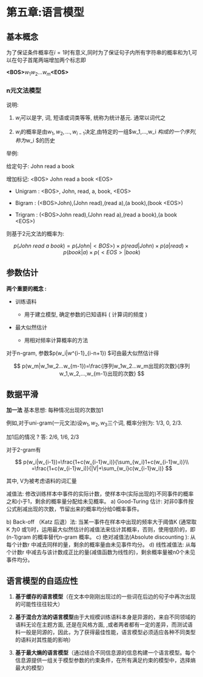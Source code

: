 # 第五章:语言模型

## 基本概念

为了保证条件概率在$i=1$时有意义,同时为了保证句子内所有字符串的概率和为1,可以在句子首尾两端增加两个标志即

**\<BOS>**$w_1w_2...w_m$**\<EOS>**

### n元文法模型

说明:

1. $w_i$可以是字, 词, 短语或词类等等, 统称为统计基元. 通常以词代之

2. $w_i$的概率是由$w_1,w_2,...,w_{i-1}$决定,由特定的一组$w_1,...,w_i $构成的一个序列, 称为$w_i $的历史

举例:

给定句子: John read a book

增加标记: \<BOS> John read a book \<EOS>

* Unigram : \<BOS>, John, read, a, book, \<EOS>

* Bigram : (\<BOS>John),(John read),(read a),(a book),(book \<EOS>)

* Trigram : (\<BOS>John read),(John read a),(read a book),(a book \<EOS>)

则基于2元文法的概率为:

$$
p(John\ read\ a\ book)=p(John|<BOS>)\times p(read|John)\times p(a|read)\times p(book|a)\times p(<EOS>|book)
$$

## 参数估计

**两个重要的概念 :**

* 训练语料
  
  * 用于建立模型, 确定参数的已知语料 ( 计算词的频度 )

* 最大似然估计
  
  * 用相对频率计算概率的方法



对于n-gram, 参数$p(w_i|w^{i-1}_{i-n+1}) $可由最大似然估计得

$$
p(w_m|w_1w_2...w_{m-1})=\frac{序列w_1w_2...w_m出现的次数}{序列w_1,w_2,...,w_{m-1}出现的次数}
$$

## 数据平滑





**加一法** 基本思想: 每种情况出现的次数加1

例如,对于uni-gram(一元文法)设$w_1,w_2,w_3$三个词, 概率分别为: 1/3, 0, 2/3.

加1后的情况 ? 答: 2/6, 1/6, 2/3

对于2-gram有

$$
p(w_i|w_{i-1})=\frac{1+c(w_{i-1}w_i)}{\sum_{w_i}1+c(w_{i-1}w_i)}\\
=\frac{1+c(w_{i-1}w_i)}{|V|+\sum_{w_i}c(w_{i-1}w_i)}
$$

其中, V为被考虑语料的词汇量

减值法: 修改训练样本中事件的实际计数，使样本中(实际出现的)不同事件的概率之和小于1，剩余的概率量分配给未见概率。
a) Good-Turing 估计: 对非0事件按公式削减出现的次数，节留出来的概率均分给0概率事件。

b) Back-off （Katz 后退）法: 当某一事件在样本中出现的频率大于阈值K (通常取K 为0 或1)时，运用最大似然估计的减值法来估计其概率，否则，使用低阶的，即(n-1)gram 的概率替代n-gram 概率。
c) 绝对减值法(Absolute discounting ): 从每个计数r 中减去同样的量，剩余的概率量由未见事件均分。
d) 线性减值法: 从每个计数r 中减去与该计数成正比的量(减值函数为线性的)，剩余概率量被n0个未见事件均分。



## 语言模型的自适应性

1. **基于缓存的语言模型**（在文本中刚刚出现过的一些词在后边的句子中再次出现的可能性往往较大）

2. **基于混合方法的语言模型**由于大规模训练语料本身是异源的，来自不同领域的语料无论在主题方面, 还是在风格方面, ,或者两者都有一定的差异，而测试语料一般是同源的，因此，为了获得最佳性能，语言模型必须适应各种不同类型的语料对其性能的影响）

3. **基于最大熵的语言模型**（通过结合不同信息源的信息构建一个语言模型。每个信息源提供一组关于模型参数的约束条件，在所有满足约束的模型中，选择熵最大的模型）


